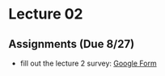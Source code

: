 # Lecture 02

## Assignments (Due 8/27)
- fill out the lecture 2 survey: [Google Form](https://forms.gle/jUy7wwhjpTpkLdpq7)
